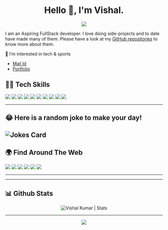 <div align="center">
 
# Hello 👋, I'm Vishal.

 
  
  [![](https://komarev.com/ghpvc/?username=vleads&color=blue&label=Profile%20Views)](https://github.com/VLeads)
  
</div>




I am an Aspiring FullStack developer. I love doing side-projects and to date have made many of them. Please have a look at my [GitHub repositories](https://github.com/vleads?tab=repositories) to know more about them.

👀 I’m interested in tech & sports

  - [Mail Id](mailto:leader.vishalkumar@gmail.com)
  - [Portfolio](https://vishalkumar.netlify.app/ )
  

## 👨‍💻 Tech Skills

![](https://img.shields.io/badge/HTML5-E34F26?style=for-the-badge&logo=html5&logoColor=white)
![](https://img.shields.io/badge/CSS3-1572B6?style=for-the-badge&logo=css3&logoColor=white)
![](https://img.shields.io/badge/Bootstrap-563D7C?style=for-the-badge&logo=bootstrap&logoColor=white)
![](https://img.shields.io/badge/JavaScript-F7DF1E?style=for-the-badge&logo=javascript&logoColor=black)
![](https://img.shields.io/badge/Node.js-43853D?style=for-the-badge&logo=node.js&logoColor=white)
![](https://img.shields.io/badge/React-20232A?style=for-the-badge&logo=react&logoColor=61DAFB)
![](https://img.shields.io/badge/Markdown-000000?style=for-the-badge&logo=markdown&logoColor=white)
![](https://img.shields.io/badge/Git-F05032?style=for-the-badge&logo=git&logoColor=white)
![](https://img.shields.io/badge/firebase-ffca28?style=for-the-badge&logo=firebase&logoColor=black)
![](https://img.shields.io/badge/Netlify-00C7B7?style=for-the-badge&logo=netlify&logoColor=white)

-----
<h2> 😂 Here is a random joke to make your day! </h2>

![Jokes Card](https://readme-jokes.vercel.app/api)
-----
## 🌍 Find Around The Web

<a href="https://twitter.com/vishalk01234"><img src="https://img.shields.io/badge/Twitter-1DA1F2?style=for-the-badge&logo=twitter&logoColor=white"/></a>
<a href="https://github.com/VLeads"><img src="https://img.shields.io/badge/GitHub-100000?style=for-the-badge&logo=github&logoColor=white"/></a>
<a href="https://www.linkedin.com/in/vishalkumar28/"><img src="https://img.shields.io/badge/LinkedIn-0077B5?style=for-the-badge&logo=linkedin&logoColor=white"/></a>
<a href="https://www.reddit.com/user/thisis_vishal_"><img src="https://img.shields.io/badge/Reddit-FF4500?style=for-the-badge&logo=reddit&logoColor=white"/></a>
<a href="https://stackoverflow.com/users/15478545/vishal-kumar"><img src="https://img.shields.io/badge/Stack_Overflow-FE7A16?style=for-the-badge&logo=stack-overflow&logoColor=white"/></a>
<a href="https://thisisvishal.hashnode.dev/"><img src="https://img.shields.io/badge/Hashnode-2962FF?style=for-the-badge&logo=hashnode&logoColor=white"/></a>

-----

-----

## 📊 Github Stats

<p align="center"> <img src="https://github-readme-stats.vercel.app/api?username=vleads&show_icons=true&theme=gotham" alt="Vishal Kumar | Stats" />

-----

<div align="center">
  <a href="https://www.buymeacoffee.com/vkvishal64F"><img src="https://img.shields.io/badge/Buy_Me_A_Coffee-FFDD00?style=for-the-badge&logo=buy-me-a-coffee&logoColor=black"/></a>
</div>
  
<!---
VLeads/VLeads is a ✨ special ✨ repository because its `README.md` (this file) appears on your GitHub profile.
You can click the Preview link to take a look at your changes.
--->
